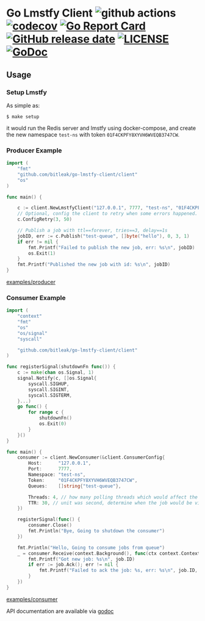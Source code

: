 # Go Lmstfy Client ![github actions](https://github.com/bitleak/go-lmstfy-client/actions/workflows/ci.yaml/badge.svg) [![codecov](https://codecov.io/gh/bitleak/go-lmstfy-client/branch/master/graph/badge.svg?token=FXWN0ZN9ZJ)](https://codecov.io/gh/bitleak/go-lmstfy-client) [![Go Report Card](https://goreportcard.com/badge/github.com/bitleak/go-lmstfy-client)](https://goreportcard.com/report/github.com/bitleak/go-lmstfy-client) [![GitHub release date](https://img.shields.io/github/release-date/bitleak/go-lmstfy-client.svg)](https://github.com/bitleak/go-lmstfy-client/releases) [![LICENSE](https://img.shields.io/github/license/bitleak/go-lmstfy-client.svg)](https://github.com/bitleak/go-lmstfy-client/blob/master/LICENSE) [![GoDoc](https://img.shields.io/badge/Godoc-reference-blue.svg)](https://godoc.org/github.com/bitleak/go-lmstfy-client/client)


## Usage

### Setup Lmstfy

As simple as:

```shell
$ make setup
```
it would run the Redis server and lmstfy using docker-compose, and create the new namespace `test-ns` 
with token `01F4CKPFY8XYVH6WVEQB3747CW`.

### Producer Example

```go
import (
	"fmt"
	"github.com/bitleak/go-lmstfy-client/client"
	"os"
)

func main() {

	c := client.NewLmstfyClient("127.0.0.1", 7777, "test-ns", "01F4CKPFY8XYVH6WVEQB3747CW")
	// Optional, config the client to retry when some errors happened. retry 3 times with 50ms interval
	c.ConfigRetry(3, 50)

	// Publish a job with ttl==forever, tries==3, delay==1s
	jobID, err := c.Publish("test-queue", []byte("hello"), 0, 3, 1)
	if err != nil {
		fmt.Printf("Failed to publish the new job, err: %s\n", jobID)
		os.Exit(1)
	}
	fmt.Printf("Published the new job with id: %s\n", jobID)
}
```

[examples/producer](https://github.com/bitleak/go-lmstfy-client/tree/master/examples/producer/main.go) 

### Consumer Example

```go
import (
	"context"
	"fmt"
	"os"
	"os/signal"
	"syscall"

	"github.com/bitleak/go-lmstfy-client/client"
)

func registerSignal(shutdownFn func()) {
	c := make(chan os.Signal, 1)
	signal.Notify(c, []os.Signal{
		syscall.SIGHUP,
		syscall.SIGINT,
		syscall.SIGTERM,
	}...)
	go func() {
		for range c {
			shutdownFn()
			os.Exit(0)
		}
	}()
}

func main() {
	consumer := client.NewConsumer(&client.ConsumerConfig{
		Host:      "127.0.0.1",
		Port:      7777,
		Namespace: "test-ns",
		Token:     "01F4CKPFY8XYVH6WVEQB3747CW",
		Queues:    []string{"test-queue"},

		Threads: 4, // how many polling threads which would affect the performance
		TTR: 30, // unit was second, determine when the job would be visible again
	})

	registerSignal(func() {
		consumer.Close()
		fmt.Println("Bye, Going to shutdown the consumer")
	})

	fmt.Println("Hello, Going to consume jobs from queue")
	_ = consumer.Receive(context.Background(), func(ctx context.Context, job *client.Job) {
		fmt.Printf("Got new job: %s\n", job.ID)
		if err := job.Ack(); err != nil {
			fmt.Printf("Failed to ack the job: %s, err: %s\n", job.ID, err.Error())
		}
	})
}
```
[examples/consumer](https://github.com/bitleak/go-lmstfy-client/tree/master/examples/consumer/main.go) 

API documentation are available via [godoc](https://godoc.org/github.com/bitleak/go-lmstfy-client/client)
